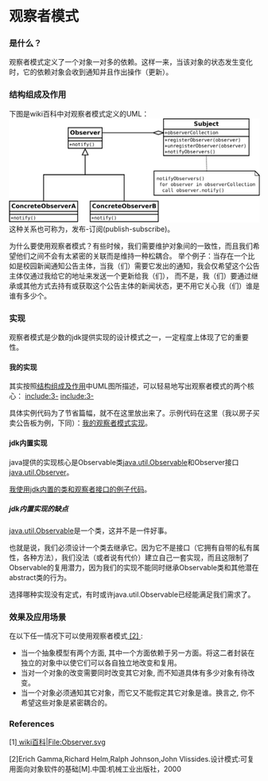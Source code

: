 # 观察者模式

### 是什么？

观察者模式定义了一个对象一对多的依赖。这样一来，当该对象的状态发生变化时，它的依赖对象会收到通知并且作出操作（更新）。

### 结构组成及作用

下图是wiki百科中对观察者模式定义的UML：
[![Observer](1024px-Observer.svg.png)](https://en.wikipedia.org/wiki/File:Observer.svg)
这种关系也可称为，发布-订阅(publish-subscribe)。

为什么要使用观察者模式？有些时候，我们需要维护对象间的一致性，而且我们希望他们之间不会有太紧密的关联而是维持一种松耦合。
举个例子：当存在一个比如是校园新闻通知公告主体，当我（们）需要它发出的通知，我会仅希望这个公告主体仅通过我给它的地址来发送一个更新给我（们），
而不是，我（们）要通过继承或其他方式去持有或获取这个公告主体的新闻状态，更不用它关心我（们）谁是谁有多少个。

### 实现

观察者模式是少数的jdk提供实现的设计模式之一，一定程度上体现了它的重要性。

#### 我的实现

其实按照[结构组成及作用](#结构组成及作用)中UML图所描述，可以轻易地写出观察者模式的两个核心：
[include:3-](../src/main/java/com/tea/observer/customImpl/Subject.java)
[include:3-](../src/main/java/com/tea/observer/customImpl/Observer.java)


具体实例代码为了节省篇幅，就不在这里放出来了。示例代码在这里（我以房子买卖公告板为例，下同）：[我的观察者模式实现](https://github.com/teaho2015/design-patterns-learning/tree/master/src/main/java/com/tea/observer/customImpl/)。

#### jdk内置实现

java提供的实现核心是Observable类[java.util.Observable](http://docs.oracle.com/javase/8/docs/api/java/util/Observable.html)和Observer接口[java.util.Observer](http://docs.oracle.com/javase/8/docs/api/java/util/Observer.html)。

[我使用jdk内置的类和观察者接口的例子代码](https://github.com/teaho2015/design-patterns-learning/tree/master/src/main/java/com/tea/observer/jdkImpl/)。

##### jdk内置实现的缺点
[java.util.Observable](http://docs.oracle.com/javase/8/docs/api/java/util/Observable.html)是一个类，这并不是一件好事。

也就是说，我们必须设计一个类去继承它。因为它不是接口（它拥有自带的私有属性，各种方法），我们没法（或者说有代价）建立自己一套实现，而且这限制了Observable的复用潜力，因为我们的实现不能同时继承Observable类和其他潜在abstract类的行为。

选择哪种实现没有定式，有时或许java.util.Observable已经能满足我们需求了。

### 效果及应用场景
在以下任一情况下可以使用观察者模式[ [2] ](#references):
* 当一个抽象模型有两个方面, 其中一个方面依赖于另一方面。将这二者封装在独立的对象中以使它们可以各自独立地改变和复用。
* 当对一个对象的改变需要同时改变其它对象, 而不知道具体有多少对象有待改变。
* 当一个对象必须通知其它对象，而它又不能假定其它对象是谁。换言之, 你不希望这些对象是紧密耦合的。

### References
[1][ wiki百科|File:Observer.svg ](https://en.wikipedia.org/wiki/File:Observer.svg)

[2]Erich Gamma,Richard Helm,Ralph Johnson,John Vlissides.设计模式:可复用面向对象软件的基础[M].中国:机械工业出版社，2000